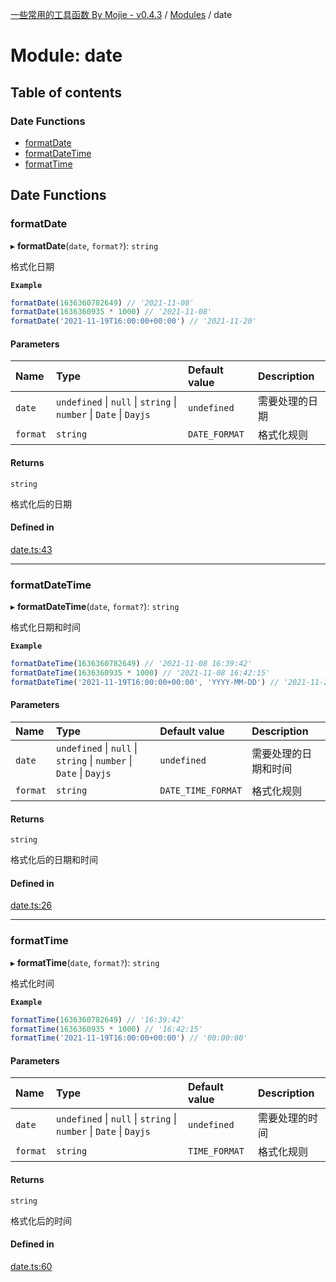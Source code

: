 [一些常用的工具函数 By Mojie - v0.4.3](../README.md) / [Modules](../modules.md) / date

# Module: date

## Table of contents

### Date Functions

- [formatDate](date.md#formatdate)
- [formatDateTime](date.md#formatdatetime)
- [formatTime](date.md#formattime)

## Date Functions

### formatDate

▸ **formatDate**(`date`, `format?`): `string`

格式化日期

**`Example`**

``` typescript
formatDate(1636360782649) // '2021-11-08'
formatDate(1636360935 * 1000) // '2021-11-08'
formatDate('2021-11-19T16:00:00+00:00') // '2021-11-20'
```

#### Parameters

| Name | Type | Default value | Description |
| :------ | :------ | :------ | :------ |
| `date` | `undefined` \| ``null`` \| `string` \| `number` \| `Date` \| `Dayjs` | `undefined` | 需要处理的日期 |
| `format` | `string` | `DATE_FORMAT` | 格式化规则 |

#### Returns

`string`

格式化后的日期

#### Defined in

[date.ts:43](https://github.com/mojiefong/utils/blob/d3e262f/src/date.ts#L43)

___

### formatDateTime

▸ **formatDateTime**(`date`, `format?`): `string`

格式化日期和时间

**`Example`**

``` typescript
formatDateTime(1636360782649) // '2021-11-08 16:39:42'
formatDateTime(1636360935 * 1000) // '2021-11-08 16:42:15'
formatDateTime('2021-11-19T16:00:00+00:00', 'YYYY-MM-DD') // '2021-11-20'
```

#### Parameters

| Name | Type | Default value | Description |
| :------ | :------ | :------ | :------ |
| `date` | `undefined` \| ``null`` \| `string` \| `number` \| `Date` \| `Dayjs` | `undefined` | 需要处理的日期和时间 |
| `format` | `string` | `DATE_TIME_FORMAT` | 格式化规则 |

#### Returns

`string`

格式化后的日期和时间

#### Defined in

[date.ts:26](https://github.com/mojiefong/utils/blob/d3e262f/src/date.ts#L26)

___

### formatTime

▸ **formatTime**(`date`, `format?`): `string`

格式化时间

**`Example`**

``` typescript
formatTime(1636360782649) // '16:39:42'
formatTime(1636360935 * 1000) // '16:42:15'
formatTime('2021-11-19T16:00:00+00:00') // '00:00:00'
```

#### Parameters

| Name | Type | Default value | Description |
| :------ | :------ | :------ | :------ |
| `date` | `undefined` \| ``null`` \| `string` \| `number` \| `Date` \| `Dayjs` | `undefined` | 需要处理的时间 |
| `format` | `string` | `TIME_FORMAT` | 格式化规则 |

#### Returns

`string`

格式化后的时间

#### Defined in

[date.ts:60](https://github.com/mojiefong/utils/blob/d3e262f/src/date.ts#L60)
